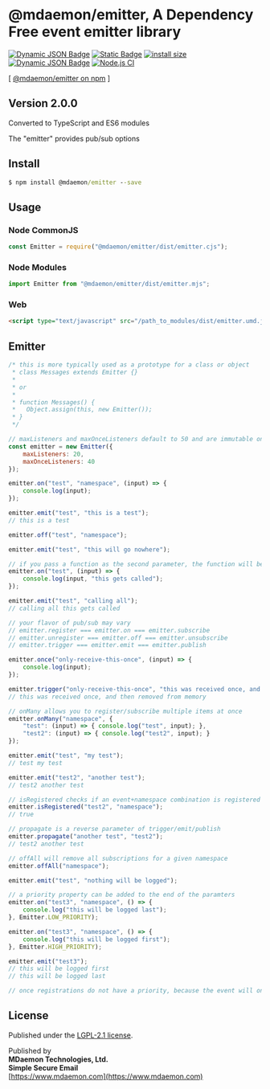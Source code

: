 # @mdaemon/emitter, A Dependency Free event emitter library
[![Dynamic JSON Badge](https://img.shields.io/badge/dynamic/json?url=https%3A%2F%2Fraw.githubusercontent.com%2Fmdaemon-technologies%2Femitter%2Fmain%2Fpackage.json&query=%24.version&prefix=v&label=npm&color=blue)](https://www.npmjs.com/package/@mdaemon/emitter) [![Static Badge](https://img.shields.io/badge/node-v14%2B-blue?style=flat&label=node&color=blue)](https://nodejs.org) [![install size](https://packagephobia.com/badge?p=@mdaemon/emitter)](https://packagephobia.com/result?p=@mdaemon/emitter) [![Dynamic JSON Badge](https://img.shields.io/badge/dynamic/json?url=https%3A%2F%2Fraw.githubusercontent.com%2Fmdaemon-technologies%2Femitter%2Fmain%2Fpackage.json&query=%24.license&prefix=v&label=license&color=green)](https://github.com/mdaemon-technologies/emitter/blob/main/LICENSE) [![Node.js CI](https://github.com/mdaemon-technologies/emitter/actions/workflows/node.js.yml/badge.svg)](https://github.com/mdaemon-technologies/emitter/actions/workflows/node.js.yml)

[ [@mdaemon/emitter on npm](https://www.npmjs.com/package/@mdaemon/emitter "npm") ]

## Version 2.0.0
Converted to TypeScript and ES6 modules

The "emitter" provides pub/sub options

## Install

```cmd
$ npm install @mdaemon/emitter --save
```

## Usage

### Node CommonJS
```js
const Emitter = require("@mdaemon/emitter/dist/emitter.cjs");
```

### Node Modules
```js
import Emitter from "@mdaemon/emitter/dist/emitter.mjs";
```

### Web
```html
<script type="text/javascript" src="/path_to_modules/dist/emitter.umd.js">
```

## Emitter

```js
/* this is more typically used as a prototype for a class or object
 * class Messages extends Emitter {}
 *
 * or
 * 
 * function Messages() { 
 *   Object.assign(this, new Emitter());
 * }
 */

// maxListeners and maxOnceListeners default to 50 and are immutable once set
const emitter = new Emitter({
    maxListeners: 20,
    maxOnceListeners: 40
});

emitter.on("test", "namespace", (input) => {
    console.log(input); 
});

emitter.emit("test", "this is a test");
// this is a test

emitter.off("test", "namespace");

emitter.emit("test", "this will go nowhere");

// if you pass a function as the second parameter, the function will be registered as part of an "all" namespace
emitter.on("test", (input) => {
    console.log(input, "this gets called"); 
});

emitter.emit("test", "calling all");
// calling all this gets called

// your flavor of pub/sub may vary
// emitter.register === emitter.on === emitter.subscribe 
// emitter.unregister === emitter.off === emitter.unsubscribe
// emitter.trigger === emitter.emit === emitter.publish

emitter.once("only-receive-this-once", (input) => {
    console.log(input); 
});

emitter.trigger("only-receive-this-once", "this was received once, and then removed from memory");
// this was received once, and then removed from memory

// onMany allows you to register/subscribe multiple items at once
emitter.onMany("namespace", {
    "test": (input) => { console.log("test", input); },
    "test2": (input) => { console.log("test2", input); }
});

emitter.emit("test", "my test");
// test my test

emitter.emit("test2", "another test");
// test2 another test

// isRegistered checks if an event+namespace combination is registered
emitter.isRegistered("test2", "namespace");
// true

// propagate is a reverse parameter of trigger/emit/publish
emitter.propagate("another test", "test2");
// test2 another test

// offAll will remove all subscriptions for a given namespace
emitter.offAll("namespace");

emitter.emit("test", "nothing will be logged");

// a priority property can be added to the end of the paramters
emitter.on("test3", "namespace", () => {
    console.log("this will be logged last");
}, Emitter.LOW_PRIORITY);

emitter.on("test3", "namespace", () => {
    console.log("this will be logged first");
}, Emitter.HIGH_PRIORITY);

emitter.emit("test3");
// this will be logged first
// this will be logged last

// once registrations do not have a priority, because the event will only execute once
```

## License

Published under the [LGPL-2.1 license](https://github.com/mdaemon-technologies/event_emitter/blob/main/LICENSE "LGPL-2.1 License").

Published by<br/> 
<b>MDaemon Technologies, Ltd.<br/>
Simple Secure Email</b><br/>
[https://www.mdaemon.com](https://www.mdaemon.com)